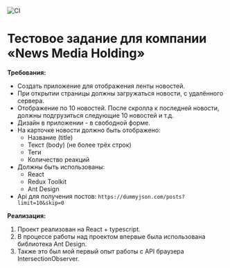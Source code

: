 ![CI](https://github.com/professor-severus-snape/task_news_media_holding/actions/workflows/web.yml/badge.svg)

# Тестовое задание для компании «News Media Holding»

**Требования:**

- Создать приложение для отображения ленты новостей.
- При открытии страницы должны загружаться новости, с удалённого сервера.
- Отображение по 10 новостей. После скролла к последней новости, должны подгрузиться следующие 10
  новостей и т.д.
- Дизайн в приложении - в свободной форме.
- На карточке новости должно быть отображено:
  - Название (title)
  - Текст (body) (не более трёх строк)
  - Теги
  - Количество реакций
- Должны быть использованы:
  - React
  - Redux Toolkit
  - Ant Design
- Api для получения постов: `https://dummyjson.com/posts?limit=10&skip=0`

**Реализация:**

1. Проект реализован на React + typescript.
1. В процессе работы над проектом впервые была использована библиотека Ant Design.
1. Также это был мой первый опыт работы с API браузера IntersectionObserver.
